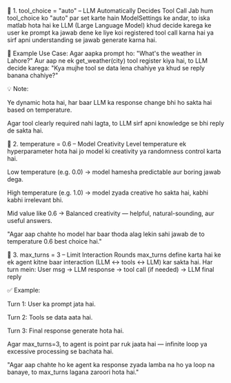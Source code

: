 🔹 1. tool_choice = "auto" – LLM Automatically Decides Tool Call
Jab hum tool_choice ko "auto" par set karte hain ModelSettings ke andar, to iska matlab hota hai ke LLM (Large Language Model) khud decide karega ke user ke prompt ka jawab dene ke liye koi registered tool call karna hai ya sirf apni understanding se jawab generate karna hai.

🧠 Example Use Case:
Agar aapka prompt ho: "What's the weather in Lahore?"
Aur aap ne ek get_weather(city) tool register kiya hai, to LLM decide karega:
"Kya mujhe tool se data lena chahiye ya khud se reply banana chahiye?"

💡 Note:

Ye dynamic hota hai, har baar LLM ka response change bhi ho sakta hai based on temperature.

Agar tool clearly required nahi lagta, to LLM sirf apni knowledge se bhi reply de sakta hai.






🔹 2. temperature = 0.6 – Model Creativity Level
temperature ek hyperparameter hota hai jo model ki creativity ya randomness control karta hai.

Low temperature (e.g. 0.0) → model hamesha predictable aur boring jawab dega.

High temperature (e.g. 1.0) → model zyada creative ho sakta hai, kabhi kabhi irrelevant bhi.

Mid value like 0.6 → Balanced creativity — helpful, natural-sounding, aur useful answers.


"Agar aap chahte ho model har baar thoda alag lekin sahi jawab de to temperature 0.6 best choice hai."






🔹 3. max_turns = 3 – Limit Interaction Rounds
max_turns define karta hai ke ek agent kitne baar interaction (LLM ↔ tools ↔ LLM) kar sakta hai.
Har turn mein:
User msg → LLM response → tool call (if needed) → LLM final reply

✅ Example:

Turn 1: User ka prompt jata hai.

Turn 2: Tools se data aata hai.

Turn 3: Final response generate hota hai.

Agar max_turns=3, to agent is point par ruk jaata hai — infinite loop ya excessive processing se bachata hai.


"Agar aap chahte ho ke agent ka response zyada lamba na ho ya loop na banaye, to max_turns lagana zaroori hota hai."